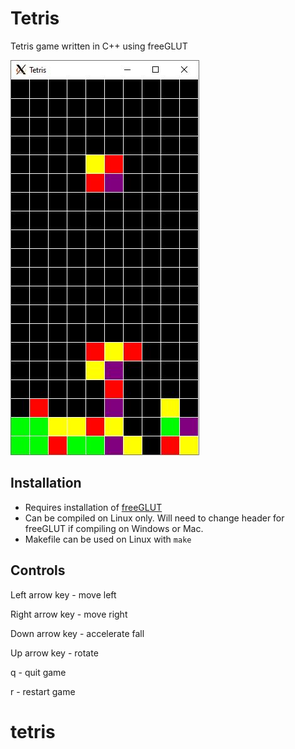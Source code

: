 # Tetris
Tetris game written in C++ using freeGLUT

![Tetris game](https://raw.githubusercontent.com/novelqq/Tetris/master/tetris.JPG)
## Installation

 - Requires installation of [freeGLUT](http://freeglut.sourceforge.net/)
 - Can be compiled on Linux only. Will need to change header for freeGLUT if compiling on Windows or Mac.
 - Makefile can be used on Linux with `make`
 
 ## Controls
 Left arrow key - move left
 
 Right arrow key - move right
 
 Down arrow key - accelerate fall
 
 Up arrow key - rotate
 
 q - quit game
 
 r - restart game
 
 
# tetris
